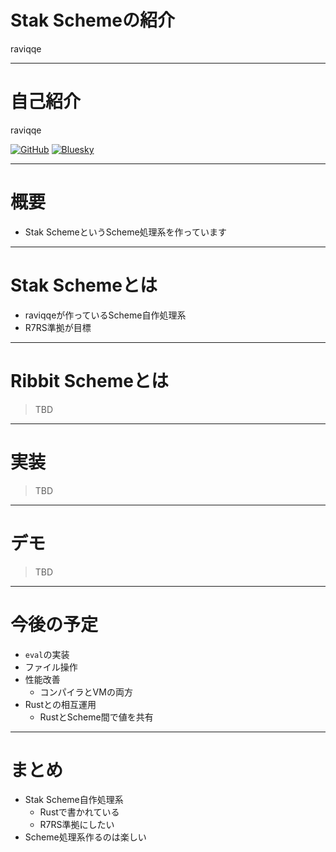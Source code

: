 # Stak Schemeの紹介

raviqqe

---

# 自己紹介

raviqqe

[![GitHub](https://img.shields.io/badge/github-raviqqe-red.svg?style=flat-square)](https://github.com/raviqqe)
[![Bluesky](https://img.shields.io/badge/bluesky-raviqqe-blue.svg?style=flat-square)](https://bsky.app/profile/raviqqe.bsky.social)

---

# 概要

- Stak SchemeというScheme処理系を作っています

---

# Stak Schemeとは

- raviqqeが作っているScheme自作処理系
- R7RS準拠が目標

---

# Ribbit Schemeとは

> TBD

---

# 実装

> TBD

---

# デモ

> TBD

---

# 今後の予定

- `eval`の実装
- ファイル操作
- 性能改善
  - コンパイラとVMの両方
- Rustとの相互運用
  - RustとScheme間で値を共有

---

# まとめ

- Stak Scheme自作処理系
  - Rustで書かれている
  - R7RS準拠にしたい
- Scheme処理系作るのは楽しい
